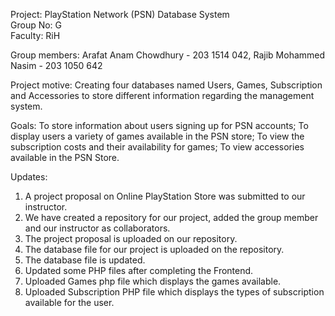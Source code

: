 Project: PlayStation Network (PSN) Database System     
Group No: G     
Faculty: RiH

Group members: Arafat Anam Chowdhury - 203 1514 042, Rajib Mohammed Nasim - 203 1050 642
    
Project motive: Creating four databases named Users, Games, Subscription and Accessories to store different information regarding the management system.
    
Goals: To store information about users signing up for PSN accounts; To display users a variety of games available in the PSN store; To view the subscription costs and their availability for games; To view accessories available in the PSN Store.
    
Updates: 
1. A project proposal on Online PlayStation Store was submitted to our instructor.
2. We have created a repository for our project, added the group member and our instructor as collaborators.
3. The project proposal is uploaded on our repository.
4. The database file for our project is uploaded on the repository. 
5. The database file is updated. 
6. Updated some PHP files after completing the Frontend. 
7. Uploaded Games php file which displays the games available.
8. Uploaded Subscription PHP file which displays the types of subscription available for the user. 
 
